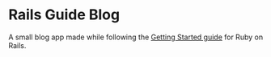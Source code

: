 # Rails Guide Blog

A small blog app made while following the [Getting Started guide](https://guides.rubyonrails.org/getting_started.html) for Ruby on Rails.
